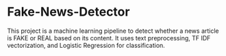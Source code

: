 # Fake-News-Detector
This project is a machine learning pipeline to detect whether a news article is FAKE or REAL based on its content. It uses text preprocessing, TF IDF vectorization, and Logistic Regression for classification. 

